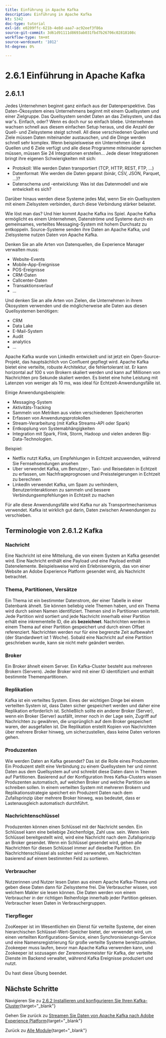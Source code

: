 ```yaml
---
title: Einführung in Apache Kafka
description: Einführung in Apache Kafka
kt: 5342
doc-type: tutorial
exl-id: e0209ffc-621b-4e8d-aaa7-ac92eef3f86a
source-git-commit: 3d61d91111d8693ab031fbd7b26706c02818108c
workflow-type: tm+mt
source-wordcount: '1012'
ht-degree: 0%

---
```


# 2.6.1 Einführung in Apache Kafka

## 2.6.1.1

Jedes Unternehmen beginnt ganz einfach aus der Datenperspektive. Das Daten-Ökosystem eines Unternehmens beginnt mit einem Quellsystem und einer Zielgruppe. Das Quellsystem sendet Daten an das Zielsystem, und das war&#39;s. Einfach, oder?
Wenn es doch nur so einfach bliebe. Unternehmen wachsen schnell aus diesem einfachen Setup heraus, und die Anzahl der Quell- und Zielsysteme steigt schnell. All diese verschiedenen Quellen und Ziele müssen Daten miteinander austauschen, und die Dinge werden schnell sehr komplex.
Wenn beispielsweise ein Unternehmen über 4 Quellen und 6 Ziele verfügt und alle diese Programme miteinander sprechen müssen, müssen Sie 24 Integrationen erstellen… Jede dieser Integrationen bringt ihre eigenen Schwierigkeiten mit sich:

- Protokoll: Wie werden Daten transportiert (TCP, HTTP, REST, FTP, …)
- Datenformat: Wie werden die Daten geparst (binär, CSV, JSON, Parquet, …)?
- Datenschema und -entwicklung: Was ist das Datenmodell und wie entwickelt es sich?

Darüber hinaus werden diese Systeme jedes Mal, wenn Sie ein Quellsystem mit einem Zielsystem verbinden, durch diese Verbindung stärker belastet.

Wie löst man das? Und hier kommt Apache Kafka ins Spiel. Apache Kafka ermöglicht es einem Unternehmen, Datenströme und Systeme durch ein gemeinsames, verteiltes Messaging-System mit hohem Durchsatz zu entkoppeln. Source-Systeme senden ihre Daten an Apache Kafka, und Zielsysteme nutzen Daten von Apache Kafka.

Denken Sie an alle Arten von Datenquellen, die Experience Manager verwalten muss:

- Website-Events
- Mobile-App-Ereignisse
- POS-Ereignisse
- CRM-Daten
- Callcenter-Daten
- Transaktionsverlauf
- ...

Und denken Sie an alle Arten von Zielen, die Unternehmen in ihrem Ökosystem verwenden und die möglicherweise alle Daten aus diesen Quellsystemen benötigen:

- CRM
- Data Lake
- E-Mail-System
- Audit
- analytics
- ...

Apache Kafka wurde von LinkedIn entwickelt und ist jetzt ein Open-Source-Projekt, das hauptsächlich von Confluent gepflegt wird.
Apache Kafka bietet eine verteilte, robuste Architektur, die fehlertolerant ist. Er kann horizontal auf 100 s von Brokern skaliert werden und kann auf Millionen von Nachrichten pro Sekunde skaliert werden. Es bietet eine hohe Leistung mit Latenzen von weniger als 10 ms, was ideal für Echtzeit-Anwendungsfälle ist.

Einige Anwendungsbeispiele:

- Messaging-System
- Aktivitäts-Tracking
- Sammeln von Metriken aus vielen verschiedenen Speicherorten
- Erfassen von Anwendungsprotokollen
- Stream-Verarbeitung (mit Kafka Streams-API oder Spark)
- Entkopplung von Systemabhängigkeiten
- Integration mit Spark, Flink, Storm, Hadoop und vielen anderen Big-Data-Technologien.

Beispiel:

- Netflix nutzt Kafka, um Empfehlungen in Echtzeit anzuwenden, während Sie Fernsehsendungen ansehen
- Uber verwendet Kafka, um Benutzer-, Taxi- und Reisedaten in Echtzeit zu erfassen, um Nachfrageprognosen und Preissteigerungen in Echtzeit zu berechnen
- LinkedIn verwendet Kafka, um Spam zu verhindern, Benutzerinteraktionen zu sammeln und bessere Verbindungsempfehlungen in Echtzeit zu machen

Für alle diese Anwendungsfälle wird Kafka nur als Transportmechanismus verwendet. Kafka ist wirklich gut darin, Daten zwischen Anwendungen zu verschieben.

## Terminologie von 2.6.1.2 Kafka

### Nachricht

Eine Nachricht ist eine Mitteilung, die von einem System an Kafka gesendet wird. Eine Nachricht enthält eine Payload und eine Payload enthält Datenelemente. Beispielsweise wird ein Erlebnisereignis, das von einer Website an Adobe Experience Platform gesendet wird, als Nachricht betrachtet.

### Thema, Partitionen, Versätze

Ein Thema ist ein bestimmter Datenstrom, der einer Tabelle in einer Datenbank ähnelt. Sie können beliebig viele Themen haben, und ein Thema wird durch seinen Namen identifiziert. Themen sind in Partitionen unterteilt. Jede Partition wird sortiert und jede Nachricht innerhalb einer Partition erhält eine inkrementelle ID, die als **bezeichnet**. Nachrichten werden in einem Thema auf einer Partition gespeichert und durch einen Offset referenziert. Nachrichten werden nur für eine begrenzte Zeit aufbewahrt (der Standardwert ist 1 Woche). Sobald eine Nachricht auf eine Partition geschrieben wurde, kann sie nicht mehr geändert werden.

### Broker

Ein Broker ähnelt einem Server. Ein Kafka-Cluster besteht aus mehreren Brokern (Servern). Jeder Broker wird mit einer ID identifiziert und enthält bestimmte Themenpartitionen.

### Replikation

Kafka ist ein verteiltes System. Eines der wichtigen Dinge bei einem verteilten System ist, dass Daten sicher gespeichert werden und daher eine Replikation erforderlich ist. Schließlich sollte ein anderer Broker (Server), wenn ein Broker (Server) ausfällt, immer noch in der Lage sein, Zugriff auf Nachrichten zu gewähren, die ursprünglich auf dem Broker gespeichert waren, der ausgefallen ist. Die Replikation erstellt Kopien von Nachrichten über mehrere Broker hinweg, um sicherzustellen, dass keine Daten verloren gehen.

### Produzenten

Wie werden Daten an Kafka gesendet? Das ist die Rolle eines Produzenten. Ein Produzent stellt eine Verbindung zu einem Quellsystem her und nimmt Daten aus dem Quellsystem auf und schreibt diese Daten dann in Themen auf Partitionen. Basierend auf der Konfiguration Ihres Kafka-Clusters wissen Produzenten automatisch, auf welchen Broker und welche Partition sie schreiben sollen. In einem verteilten System mit mehreren Brokern und Replikationsstrategie speichert ein Produzent Daten nach dem Zufallsprinzip über mehrere Broker hinweg, was bedeutet, dass er Lastenausgleich automatisch durchführt.

### Nachrichtenschlüssel

Produzenten können einen Schlüssel mit der Nachricht senden. Ein Schlüssel kann eine beliebige Zeichenfolge, Zahl usw. sein. Wenn kein Schlüssel bereitgestellt wird, wird eine Nachricht nach dem Zufallsprinzip an Broker gesendet. Wenn ein Schlüssel gesendet wird, gehen alle Nachrichten für diesen Schlüssel immer auf dieselbe Partition. Ein Nachrichtenschlüssel als solcher wird verwendet, um Nachrichten basierend auf einem bestimmten Feld zu sortieren.

### Verbraucher

Nutzerinnen und Nutzer lesen Daten aus einem Apache Kafka-Thema und geben diese Daten dann für Zielsysteme frei. Die Verbraucher wissen, von welchem Makler sie lesen können. Die Daten werden von einem Verbraucher in der richtigen Reihenfolge innerhalb jeder Partition gelesen. Verbraucher lesen Daten in Verbrauchergruppen.

### Tierpfleger

ZooKeeper ist im Wesentlichen ein Dienst für verteilte Systeme, der einen hierarchischen Schlüssel-Wert-Speicher bietet, der verwendet wird, um einen verteilten Konfigurations-Service, einen Synchronisierungs-Service und eine Namensregistrierung für große verteilte Systeme bereitzustellen. Zookeeper muss laufen, bevor man Apache Kafka verwenden kann, und Zookeeper ist sozusagen der Zeremonienmeister für Kafka, der verteilte Dienste im Backend verwaltet, während Kafka Ereignisse produziert und nutzt.

Du hast diese Übung beendet.

## Nächste Schritte

Navigieren Sie zu [2.6.2 Installieren und konfigurieren Sie Ihren Kafka-Cluster](./ex2.md){target="_blank"}

Gehen Sie zurück zu [Streamen Sie Daten von Apache Kafka nach Adobe Experience Platform](./aep-apache-kafka.md){target="_blank"}

Zurück zu [Alle Module](./../../../../overview.md){target="_blank"}
